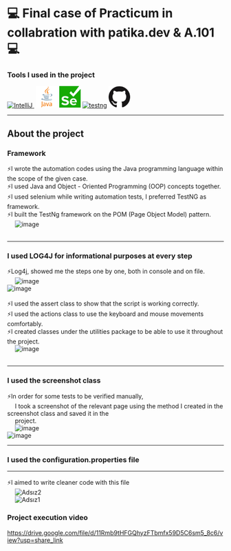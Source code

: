 # 💻 Final case of Practicum in collabration with patika.dev & A.101 💻
### Tools I used in the project <br> 
[<a href="https://www.jetbrains.com/idea/features/" target="_blank" rel=”noopener”> <img src="https://encrypted-tbn0.gstatic.com/images?q=tbn:ANd9GcQalKFwVDd0H7Xx8HaqWBbUmDRdrgxUoicGBZC0eIzTsww7Sev-ySXJ3in9Udv2R9CR3lo&usqp=CAU" alt="IntelliJ" width="50" height="50"/> </a>][intellij]
[<img height="50" width="50" src="https://raw.githubusercontent.com/github/explore/5b3600551e122a3277c2c5368af2ad5725ffa9a1/topics/java/java.png">][java]
[<img height="50" width="50" src="https://raw.githubusercontent.com/github/explore/5b3600551e122a3277c2c5368af2ad5725ffa9a1/topics/selenium/selenium.png">][selenium]
[<a href="https://testng.org/doc/" target="_blank"><img src="https://blogs.perficient.com/files/2014/08/TestNG.png" alt="testng" width="50" height="50" /></a>][testng]
[<img height="50" width="50" src="https://raw.githubusercontent.com/github/explore/5b3600551e122a3277c2c5368af2ad5725ffa9a1/topics/github/github.png">][github]

[java]: https://www.java.com/
[selenium]: https://www.selenium.dev/
[github]: https://github.com/FatihKamilAltun
[intellij]: https://www.jetbrains.com/idea/download/#section=windows
[testng]: https://testng.org/doc/

<hr>

## About the project
### Framework
⚡I wrote the automation codes using the Java programming language within the scope of the given case. <br>
⚡I used Java and Object - Oriented Programming (OOP) concepts together. <br>
⚡I used selenium while writing automation tests, I preferred TestNG as framework. <br>
⚡I built the TestNg framework on the POM (Page Object Model) pattern. <br>
&emsp; ![image](https://user-images.githubusercontent.com/111094536/199532815-ac3d2825-d46e-4fcc-8465-c0eb372d193e.png) <br> <br> <hr>
### I used LOG4J for informational purposes at every step
⚡Log4j, showed me the steps one by one, both in console and on file. <br>
&emsp; ![image](https://user-images.githubusercontent.com/111094536/199552443-9c3ae5cd-a588-428c-8854-9a1e34fa4458.png)  <br>
![image](https://user-images.githubusercontent.com/111094536/199552590-c44e4c6c-bcd3-4e54-b277-ef730e387069.png) <br> <br>
⚡I used the assert class to show that the script is working correctly. <br>
⚡I used the actions class to use the keyboard and mouse movements comfortably. <br>
⚡I created classes under the utilities package to be able to use it throughout the project. <br>
&emsp; ![image](https://user-images.githubusercontent.com/111094536/199255082-2009b785-38f3-4d4a-9fe4-3a6a9418222b.png) <br> <br> <hr>
### I used the screenshot class
⚡In order for some tests to be verified manually, <br> 
&emsp; I took a screenshot of the relevant page using the method I created in the screenshot class and saved it in the <br> &emsp; project. <br>
&emsp; ![image](https://user-images.githubusercontent.com/111094536/199557562-05b4b275-f42f-43f3-a773-21fd3e478ef9.png) <br>
![image](https://user-images.githubusercontent.com/111094536/199553084-6a8c9eab-7818-4750-a10b-d62dbda1c0b9.png) <br> <hr>
### I used the configuration.properties file <br> <hr>
⚡I aimed to write cleaner code with this file <br>
&emsp; ![Adsız2](https://user-images.githubusercontent.com/111094536/199559140-ed8eba2f-dc29-431a-8787-c617bffb8a11.jpg) <br>
&emsp; ![Adsız1](https://user-images.githubusercontent.com/111094536/199559318-4ff5b92a-2fe5-4ea6-8010-7495cf882e21.jpg)

### Project execution video
https://drive.google.com/file/d/11Rmb9tHFGQhyzFTbmfx59D5C6sm5_8c6/view?usp=share_link

